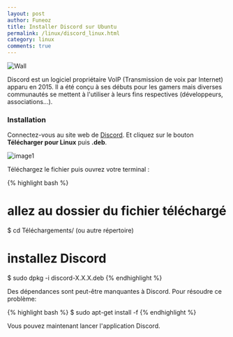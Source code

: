 ```yaml
---
layout: post
author: Funeoz
title: Installer Discord sur Ubuntu
permalink: /linux/discord_linux.html
category: linux
comments: true
---
```


![Wall](/techlovers/assets/2019-09-22/image2discord.png)

Discord est un logiciel propriétaire VoIP (Transmission de voix par Internet) apparu en 2015. Il a été conçu à ses débuts pour les gamers mais diverses communautés se mettent à l'utiliser à leurs fins respectives (développeurs, associations...).

### Installation

Connectez-vous au site web de [Discord](https://discordapp.com). Et cliquez sur le bouton **Télécharger pour Linux** puis **.deb**.

![image1](/techlovers/assets/2019-09-22/image1discord.png)

Téléchargez le fichier puis ouvrez votre terminal :

{% highlight bash %}
# allez au dossier du fichier téléchargé 
$ cd Téléchargements/ (ou autre répertoire)
# installez Discord
$ sudo dpkg -i discord-X.X.X.deb
{% endhighlight %}

Des dépendances sont peut-être manquantes à Discord. Pour résoudre ce problème:

{% highlight bash %}
$ sudo apt-get install -f
{% endhighlight %}

Vous pouvez maintenant lancer l'application Discord.